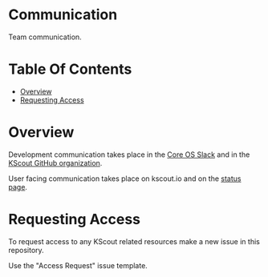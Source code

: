 # Communication
Team communication.

# Table Of Contents
- [Overview](#overview)
- [Requesting Access](#requesting-access)

# Overview
Development communication takes place in the 
[Core OS Slack](https://coreos.slack.com) and in 
the [KScout GitHub organization](https://github.com/kscout).  

User facing communication takes place on kscout.io and on 
the [status page](status-page.md).

# Requesting Access
To request access to any KScout related resources make a new issue in
this repository.  

Use the "Access Request" issue template.
